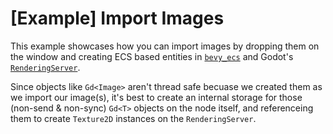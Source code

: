 # [Example] Import Images
This example showcases how you can import images by dropping them on the window and creating ECS based entities in [`bevy_ecs`](https://docs.rs/bevy_ecs/latest/bevy_ecs) and Godot's [`RenderingServer`](https://docs.godotengine.org/en/stable/classes/class_renderingserver.html).

Since objects like `Gd<Image>` aren't thread safe becuase we created them as we import our image(s), it's best to create an internal storage for those (non-send & non-sync) `Gd<T>` objects on the node itself, and referenceing them to create `Texture2D` instances on the `RenderingServer`.